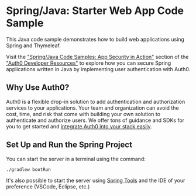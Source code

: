 # Spring/Java: Starter Web App Code Sample

This Java code sample demonstrates how to build web applications using Spring and Thymeleaf.

Visit the ["Spring/Java Code Samples: App Security in Action"](https://developer.auth0.com/resources/code-samples/web-app/spring) section of the ["Auth0 Developer Resources"](https://developer.auth0.com/resources) to explore how you can secure Spring applications written in Java by implementing user authentication with Auth0.

## Why Use Auth0?

Auth0 is a flexible drop-in solution to add authentication and authorization services to your applications. Your team and organization can avoid the cost, time, and risk that come with building your own solution to authenticate and authorize users. We offer tons of guidance and SDKs for you to get started and [integrate Auth0 into your stack easily](https://developer.auth0.com/resources/code-samples/full-stack).

## Set Up and Run the Spring Project

You can start the server in a terminal using the command:

```sh
./gradlew bootRun
```

It's also possible to start the server using [Spring Tools](https://spring.io/tools) and the IDE of your preference (VSCode, Eclipse, etc.)
